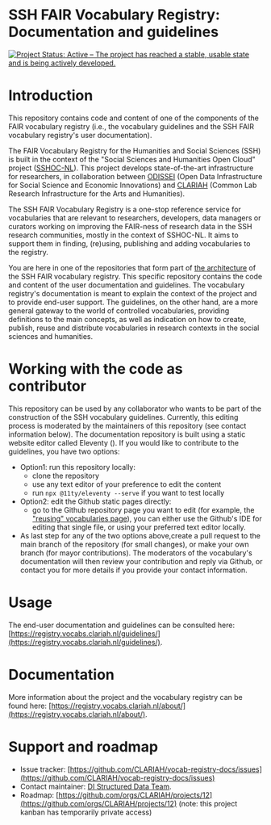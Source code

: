 # SSH FAIR Vocabulary Registry: Documentation and guidelines

[![Project Status: Active – The project has reached a stable, usable state and is being actively developed.](https://www.repostatus.org/badges/latest/active.svg)](https://www.repostatus.org/#active)

# Introduction

This repository contains code and content of one of the components of the FAIR vocabulary registry (i.e., the vocabulary guidelines and the SSH FAIR vocabulary registry's user documentation).

The FAIR Vocabulary Registry for the Humanities and Social Sciences (SSH) is built in the context of the "Social Sciences and Humanities Open Cloud" project ([SSHOC-NL](https://sshoc.nl/)). This project develops state-of-the-art infrastructure for researchers, in collaboration between [ODISSEI](https://odissei-data.nl/) (Open Data Infrastructure for Social Science and Economic Innovations) and [CLARIAH](https://www.clariah.nl/) (Common Lab Research Infrastructure for the Arts and Humanities).

The SSH FAIR Vocabulary Registry is a one-stop reference service for vocabularies that are relevant to researchers, developers, data managers or curators working on improving the FAIR-ness of research data in the SSH research communities, mostly in the context of SSHOC-NL. It aims to support them in finding, (re)using, publishing and adding vocabularies to the registry.

You are here in one of the repositories that form part of [the architecture](https://registry.vocabs.clariah.nl/about/) of the SSH FAIR vocabulary registry. This specific repository contains the code and content of the user documentation and guidelines. The vocabulary registry's documentation is meant to explain the context of the project and to provide end-user support. The guidelines, on the other hand, are a more general gateway to the world of controlled vocabularies, providing definitions to the main concepts, as well as indication on how to create, publish, reuse and distribute vocabularies in research contexts in the social sciences and humanities.

# Working with the code as contributor
This repository can be used by any collaborator who wants to be part of the construction of the SSH vocabulary guidelines. Currently, this editing process is moderated by the maintainers of this repository (see contact information below).
The documentation repository is built using a static website editor called Eleventy (). If you would like to contribute to the guidelines, you have two options:
- Option1: run this repository locally:
  - clone the repository
  - use any text editor of your preference to edit the content
  - run `npx @11ty/eleventy --serve` if you want to test locally
- Option2: edit the Github static pages directly:
  - go to the Github repository page you want to edit (for example, the ["reusing" vocabularies page](https://github.com/CLARIAH/vocab-registry-docs/blob/main/src/guidelines/reuse.md)), you can either use the Github's IDE for editing that single file, or using your preferred text editor locally.
- As last step for any of the two options above,create a pull request to the main branch of the repository (for small changes), or make your own branch (for mayor contributions). The moderators of the vocabulary's documentation will then review your contribution and reply via Github, or contact you for more details if you provide your contact information.

# Usage
The end-user documentation and guidelines can be consulted here: [https://registry.vocabs.clariah.nl/guidelines/](https://registry.vocabs.clariah.nl/guidelines/).

# Documentation
More information about the project and the vocabulary registry can be found here: [https://registry.vocabs.clariah.nl/about/](https://registry.vocabs.clariah.nl/about/).

# Support and roadmap
- Issue tracker: [https://github.com/CLARIAH/vocab-registry-docs/issues](https://github.com/CLARIAH/vocab-registry-docs/issues)
- Contact maintainer: <a href="&#109;a&#105;l&#116;&#111;:&#115;&#116;&#114;&#117;&#99;&#116;&#117;&#114;&#101;&#100;&#45;&#100;&#97;&#116;&#97;&#64;&#100;&#105;&#46;&#104;&#117;&#99;&#46;&#107;&#110;&#97;&#119;&#46;&#110;&#108;">DI Structured Data Team</a>.
- Roadmap: [https://github.com/orgs/CLARIAH/projects/12](https://github.com/orgs/CLARIAH/projects/12) (note: this project kanban has temporarily private access)